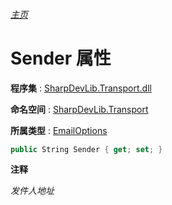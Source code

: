 ###### [主页](./Index.md "主页")

# Sender 属性

**程序集** : [SharpDevLib.Transport.dll](./SharpDevLib.Transport.assembly.md "SharpDevLib.Transport.dll")

**命名空间** : [SharpDevLib.Transport](./SharpDevLib.Transport.namespace.md "SharpDevLib.Transport")

**所属类型** : [EmailOptions](./SharpDevLib.Transport.EmailOptions.md "EmailOptions")

``` csharp
public String Sender { get; set; }
```

**注释**

*发件人地址*



